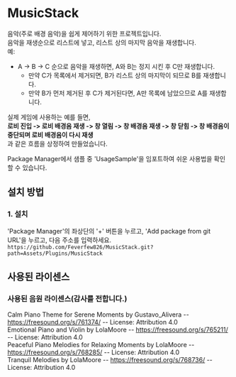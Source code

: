 # MusicStack
음악(주로 배경 음악)을 쉽게 제어하기 위한 프로젝트입니다.\
음악을 재생순으로 리스트에 넣고, 리스트 상의 마지막 음악을 재생합니다.\
예: 
- A -> B -> C 순으로 음악을 재생하면, A와 B는 정지 시킨 후 C만 재생합니다.
  - 만약 C가 목록에서 제거되면, B가 리스트 상의 마지막이 되므로 B를 재생합니다.
  - 만약 B가 먼저 제거된 후 C가 제거된다면, A만 목록에 남았으므로 A를 재생합니다.

실제 게임에 사용하는 예를 들면,\
**로비 진입 -> 로비 배경음 재생 -> 창 열림 -> 창 배경음 재생 -> 창 닫힘 -> 창 배경음이 중단되며 로비 배경음이 다시 재생**\
과 같은 흐름을 상정하여 만들었습니다.

Package Manager에서 샘플 중 'UsageSample'을 임포트하여 쉬운 사용법을 확인할 수 있습니다.

## 설치 방법
### 1. 설치
'Package Manager'의 좌상단의 '+' 버튼을 누르고, 'Add package from git URL'을 누르고, 다음 주소를 입력하세요.\
`https://github.com/Feverfew826/MusicStack.git?path=Assets/Plugins/MusicStack`

## 사용된 라이센스
### 사용된 음원 라이센스(감사를 전합니다.)
Calm Piano Theme for Serene Moments by Gustavo_Alivera -- https://freesound.org/s/761374/ -- License: Attribution 4.0\
Emotional Piano and Violin by LolaMoore -- https://freesound.org/s/765211/ -- License: Attribution 4.0\
Peaceful Piano Melodies for Relaxing Moments by LolaMoore -- https://freesound.org/s/768285/ -- License: Attribution 4.0\
Tranquil Melodies by LolaMoore -- https://freesound.org/s/768736/ -- License: Attribution 4.0